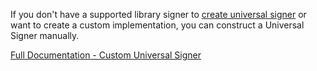 If you don't have a supported library signer to [create universal signer](../create-universal-signer/) or want to create a custom implementation, you can construct a Universal Signer manually.

[Full Documentation - Custom Universal Signer](https://push.org/docs/chain/build/advanced/custom-universal-signer)